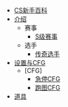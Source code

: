 
* [CS新手百科](README.md)
* [介绍](介绍/README.md)
  * 赛事
    * [S级赛事](介绍/Stier.md)
  * 选手
    * [传奇选手](介绍/Legends.md)
* [设置与CFG](设置与CFG/README.md)
  * [CFG]
    * [急停CFG](设置与CFG/QUICKSTOP.md)
    * [跑图CFG](设置与CFG/INTRO.md)
* [道具](道具/README.md)
